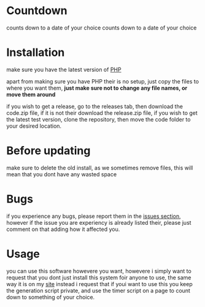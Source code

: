  # Countdown
 counts down to a date of your choice		 counts down to a date of your choice

  # Installation 		

  make sure you have the latest version of [PHP](https://www.php.net/downloads.php)		

  apart from making sure you have PHP their is no setup, just copy the files to where you want them, **just make sure not to change any file names, or move them around**		
  
  if you wish to get a release, go to the releases tab, then download the code.zip file, if it is not their download the release.zip file, if you wish to get the latest test version, clone the repository, then move the code folder to your desired location.

  # Before updating		

  make sure to delete the old install, as we sometimes remove files, this will mean that you dont have any wasted space		

  # Bugs		

  if you experience any bugs, please report them in the [issues section](https://github.com/Redo-From-Start/countdown/issues), however if the issue you are experiency is already listed their, please just comment on that adding how it affected you.		

  # Usage		

  you can use this software howevere you want, howevere i simply want to request that you dont just install this system foir anyone to use, the same way it is on my [site](https://www.redofromstart.co.uk/code/custom-count) instead i request that if youi want to use this you keep the generation script private, and use the timer script on a page to count down to something of your choice.
